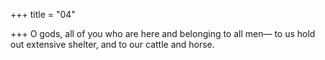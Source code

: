 +++
title = "04"

+++
O gods, all of you who are here and belonging to all men—
to us hold out extensive shelter, and to our cattle and horse.